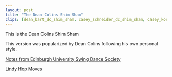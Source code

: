 ```yaml
---
layout: post
title: "The Dean Colins Shim Sham"
clips: [dean_bart_dc_shim_sham, casey_schneider_dc_shim_sham, casey_koroshec_dc_shim_sham, dan_lainey_dc_shim_sham]
---
```


This is the Dean Colins Shim Sham


This version was popularized by Dean Colins following his own personal style. 

[Notes from Edinburgh University Swing Dance Society](http://golgi.ana.ed.ac.uk/Swing/DeanShimSham.pdf)

[Lindy Hop Moves](https://lindyhopmoves.com/dean-collins-shim-sham/)


